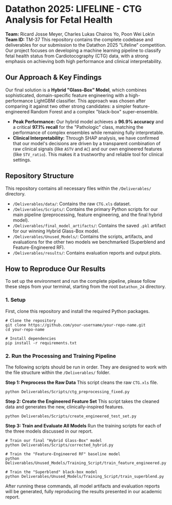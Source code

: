 # Datathon 2025: LIFELINE - CTG Analysis for Fetal Health

**Team:** Ricard Josse Meyer, Charles Lukas Chairos Yo, Poon Wei Lok\n
**Team ID:** TM-37
This repository contains the complete codebase and deliverables for our submission to the Datathon 2025 "Lifeline" competition. Our project focuses on developing a machine learning pipeline to classify fetal health status from Cardiotocography (CTG) data, with a strong emphasis on achieving both high performance and clinical interpretability.

## Our Approach & Key Findings

Our final solution is a **Hybrid "Glass-Box" Model**, which combines sophisticated, domain-specific feature engineering with a high-performance LightGBM classifier. This approach was chosen after comparing it against two other strong candidates: a simpler feature-engineered Random Forest and a complex "black-box" super-ensemble.

*   **Peak Performance:** Our hybrid model achieves a **96.9% accuracy** and a critical **97.1% recall** for the "Pathologic" class, matching the performance of complex ensembles while remaining fully interpretable.
*   **Clinical Interpretability:** Through SHAP analysis, we have confirmed that our model's decisions are driven by a transparent combination of raw clinical signals (like `ASTV` and `AC`) and our own engineered features (like `STV_ratio`). This makes it a trustworthy and reliable tool for clinical settings.

## Repository Structure

This repository contains all necessary files within the `/Deliverables/` directory.

*   `/Deliverables/data/`: Contains the raw `CTG.xls` dataset.
*   `/Deliverables/Scripts/`: Contains the primary Python scripts for our main pipeline (preprocessing, feature engineering, and the final hybrid model).
*   `/Deliverables/final_model_artifacts/`: Contains the saved `.pkl` artifact for our winning Hybrid Glass-Box model.
*   `/Deliverables/Unused_Models/`: Contains the scripts, artifacts, and evaluations for the other two models we benchmarked (Superblend and Feature-Engineered RF).
*   `/Deliverables/results/`: Contains evaluation reports and output plots.

## How to Reproduce Our Results

To set up the environment and run the complete pipeline, please follow these steps from your terminal, starting from the root `Datathon_24` directory.

### 1. Setup

First, clone this repository and install the required Python packages.

```
# Clone the repository
git clone https://github.com/your-username/your-repo-name.git
cd your-repo-name

# Install dependencies
pip install -r requirements.txt
```

### 2. Run the Processing and Training Pipeline

The following scripts should be run in order. They are designed to work with the file structure within the `/Deliverables/` folder.

**Step 1: Preprocess the Raw Data**
This script cleans the raw `CTG.xls` file.

```
python Deliverables/Scripts/ctg_preprocessing_fixed.py
```

**Step 2: Create the Engineered Feature Set**
This script takes the cleaned data and generates the new, clinically-inspired features.

```
python Deliverables/Scripts/create_engineered_test_set.py
```

**Step 3: Train and Evaluate All Models**
Run the training scripts for each of the three models discussed in our report.

```
# Train our final "Hybrid Glass-Box" model
python Deliverables/Scripts/corrected_hybrid.py

# Train the "Feature-Engineered RF" baseline model
python Deliverables/Unused_Models/Training_Script/train_feature_engineered.py

# Train the "Superblend" black-box model
python Deliverables/Unused_Models/Training_Script/train_superblend.py
```

After running these commands, all model artifacts and evaluation reports will be generated, fully reproducing the results presented in our academic report.
```
